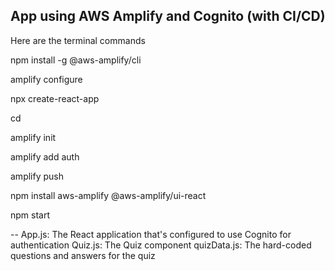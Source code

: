 App using AWS Amplify and Cognito (with CI/CD)
-
Here are the terminal commands

npm install -g @aws-amplify/cli

amplify configure

npx create-react-app <name of your app>

cd <name of your app>

amplify init

amplify add auth

amplify push

npm install aws-amplify @aws-amplify/ui-react

npm start

--
App.js: The React application that's configured to use Cognito for authentication
Quiz.js: The Quiz component
quizData.js: The hard-coded questions and answers for the quiz
